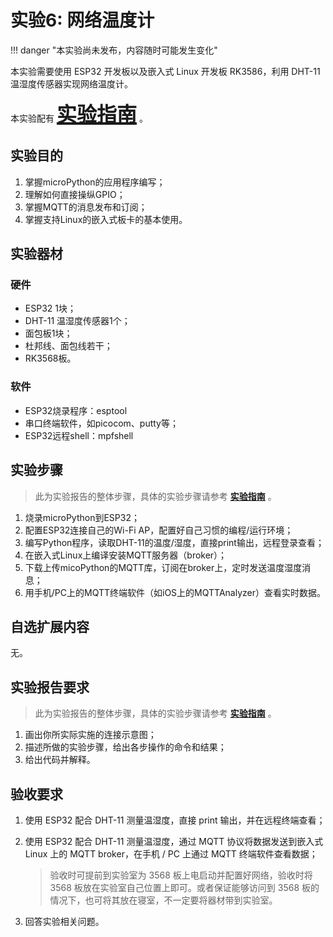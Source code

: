 # 实验6: 网络温度计

!!! danger "本实验尚未发布，内容随时可能发生变化"

<!-- <div style="display:none"> -->

本实验需要使用 ESP32 开发板以及嵌入式 Linux 开发板 RK3586，利用 DHT-11 温湿度传感器实现网络温度计。

本实验配有 **<u><font size=6>[实验指南](lab6_guide.md)</font></u>** 。

## 实验目的 

1. 掌握microPython的应用程序编写；
2. 理解如何直接操纵GPIO；
3. 掌握MQTT的消息发布和订阅；
4. 掌握支持Linux的嵌入式板卡的基本使用。

## 实验器材

### 硬件

- ESP32 1块；
- DHT-11 温湿度传感器1个；
- 面包板1块；
- 杜邦线、面包线若干；
- RK3568板。

### 软件

- ESP32烧录程序：esptool
- 串口终端软件，如picocom、putty等；
- ESP32远程shell：mpfshell

## 实验步骤

> 此为实验报告的整体步骤，具体的实验步骤请参考 **<u>[实验指南](lab6_guide.md)</u>** 。

1. 烧录microPython到ESP32；
2. 配置ESP32连接自己的Wi-Fi AP，配置好自己习惯的编程/运行环境；
3. 编写Python程序，读取DHT-11的温度/湿度，直接print输出，远程登录查看；
4. 在嵌入式Linux上编译安装MQTT服务器（broker）；
5. 下载上传micoPython的MQTT库，订阅在broker上，定时发送温度湿度消息；
6. 用手机/PC上的MQTT终端软件（如iOS上的MQTTAnalyzer）查看实时数据。

## 自选扩展内容

无。

## 实验报告要求

> 此为实验报告的整体步骤，具体的实验步骤请参考 **<u>[实验指南](lab6_guide.md)</u>** 。

1. 画出你所实际实施的连接示意图；
2. 描述所做的实验步骤，给出各步操作的命令和结果；
3. 给出代码并解释。

## 验收要求

1. 使用 ESP32 配合 DHT-11 测量温湿度，直接 print 输出，并在远程终端查看；

2. 使用 ESP32 配合 DHT-11 测量温湿度，通过 MQTT 协议将数据发送到嵌入式 Linux 上的 MQTT broker，在手机 / PC 上通过 MQTT 终端软件查看数据；

    > 验收时可提前到实验室为 3568 板上电启动并配置好网络，验收时将 3568 板放在实验室自己位置上即可。或者保证能够访问到 3568 板的情况下，也可将其放在寝室，不一定要将器材带到实验室。

3. 回答实验相关问题。

<!-- </div> -->

